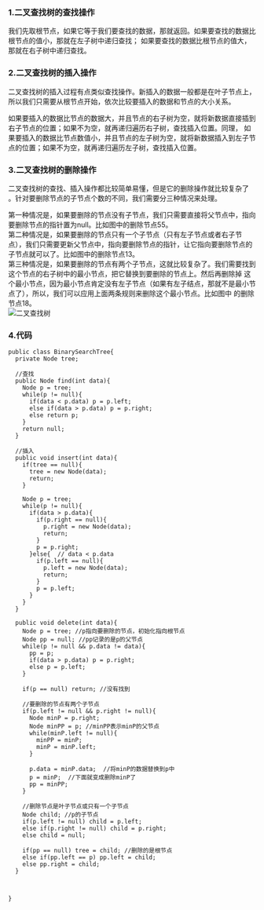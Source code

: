 ### 1.二叉查找树的查找操作
我们先取根节点，如果它等于我们要查找的数据，那就返回。如果要查找的数据比根节点的值小，那就在左子树中递归查找；
如果要查找的数据比根节点的值大，那就在右子树中递归查找。  

### 2.二叉查找树的插入操作
二叉查找树的插入过程有点类似查找操作。新插入的数据一般都是在叶子节点上，所以我们只需要从根节点开始，依次比较要插入的数据和节点的大小关系。  

如果要插入的数据比节点的数据大，并且节点的右子树为空，就将新数据直接插到右子节点的位置；如果不为空，就再递归遍历右子树，查找插入位置。同理，
如果要插入的数据比节点数值小，并且节点的左子树为空，就将新数据插入到左子节点的位置；如果不为空，就再递归遍历左子树，查找插入位置。  

### 3.二叉查找树的删除操作
二叉查找树的查找、插入操作都比较简单易懂，但是它的删除操作就比较复杂了 。针对要删除节点的子节点个数的不同，我们需要分三种情况来处理。  

第一种情况是，如果要删除的节点没有子节点，我们只需要直接将父节点中，指向要删除节点的指针置为null。比如图中的删除节点55。  
第二种情况是，如果要删除的节点只有一个子节点（只有左子节点或者右子节点），我们只需要更新父节点中，指向要删除节点的指针，让它指向要删除节点的
子节点就可以了。比如图中的删除节点13。  
第三种情况是，如果要删除的节点有两个子节点，这就比较复杂了。我们需要找到这个节点的右子树中的最小节点，把它替换到要删除的节点上。然后再删除掉
这个最小节点，因为最小节点肯定没有左子节点（如果有左子结点，那就不是最小节点了），所以，我们可以应用上面两条规则来删除这个最小节点。比如图中
的删除节点18。  
![二叉查找树](https://upload-images.jianshu.io/upload_images/2818100-d83dad68cfd12c5f.png?imageMogr2/auto-orient/strip%7CimageView2/2/w/1240)  

### 4.代码
```
public class BinarySearchTree{
  private Node tree;
  
  //查找
  public Node find(int data){
    Node p = tree;
    while(p != null){
      if(data < p.data) p = p.left;
      else if(data > p.data) p = p.right;
      else return p;
    }
    return null;
  }
  
  //插入
  public void insert(int data){
    if(tree == null){
      tree = new Node(data);
      return;
    }
    
    Node p = tree;
    while(p != null){
      if(data > p.data){
        if(p.right == null){
          p.right = new Node(data);
          return;
        }
        p = p.right;
      }else{  // data < p.data
        if(p.left == null){
          p.left = new Node(data);
          return;
        }
        p = p.left;
      }
    }
  }
  
  public void delete(int data){
    Node p = tree; //p指向要删除的节点，初始化指向根节点
    Node pp = null; //pp记录的是p的父节点
    while(p != null && p.data != data){
      pp = p;
      if(data > p.data) p = p.right;
      else p = p.left;
    }
    
    if(p == null) return; //没有找到
    
    //要删除的节点有两个子节点
    if(p.left != null && p.right != null){
      Node minP = p.right;
      Node minPP = p; //minPP表示minP的父节点
      while(minP.left != null){
        minPP = minP;
        minP = minP.left;
      }
      
      p.data = minP.data;  //将minP的数据替换到p中
      p = minP;  //下面就变成删除minP了
      pp = minPP;
    }
    
    //删除节点是叶子节点或只有一个子节点
    Node child; //p的子节点
    if(p.left != null) child = p.left;
    else if(p.right != null) child = p.right;
    else child = null;
    
    if(pp == null) tree = child; //删除的是根节点
    else if(pp.left == p) pp.left = child;
    else pp.right = child;
  }
  
  
  
}
```


